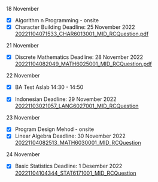 
18 November
- [x] Algorithm n Programming - onsite
- [x] Character Building
      Deadline: 25 November 2022
      [20221104071533_CHAR6013001_MID_RCQuestion.pdf](file:///C:/Users/vince/Documents/BINUS/Assignments/Semester%201/UTS/Character%20Building/20221104071533_CHAR6013001_MID_RCQuestion.pdf)

21 November
- [x] Discrete Mathematics
      Deadline: 28 November 2022
      [20221104082049_MATH6025001_MID_RCQuestion.pdf](file:///C:/Users/vince/Documents/BINUS/Assignments/Semester%201/UTS/Discrete%20Mathematics/20221104082049_MATH6025001_MID_RCQuestion.pdf)

22 November
- [x] BA Test  Aslab
      14:30 - 14:50
- [x] Indonesian
      Deadline: 29 November 2022
      [20221103021057_LANG6027001_MID_RCQuestion](file:///"C:/Users/vince/Documents/BINUS/Assignments/Semester%201/UTS/Indonesian/UJIAN%20TENGAH%20SEMESTER%20Bahasa%20Indonesia.pdf")
      

23 November
- [x] Program Design Mehod - onsite
- [x] Linear Algebra
      Deadline: 30 November 2022
      [20221104082513_MATH6030001_MID_RCQuestion](file:///C:/Users/vince/Documents/BINUS/Assignments/Semester%201/UTS/Linear%20Algebra/20221104082513_MATH6030001_MID_RCQuestion.pdf)

24 November
- [x] Basic Statistics
      Deadline: 1 Desember 2022
      [20221104104344_STAT6171001_MID_RCQuestion](file:///C:/Users/vince/Documents/BINUS/Assignments/Semester%201/UTS/Basic%20Statistic/20221104104344_STAT6171001_MID_RCQuestion.pdf)